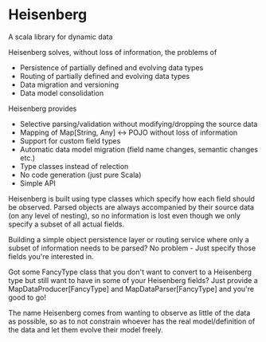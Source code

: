# Heisenberg
A scala library for dynamic data

Heisenberg solves, without loss of information, the problems of
* Persistence of partially defined and evolving data types
* Routing of partially defined and evolving data types
* Data migration and versioning
* Data model consolidation

Heisenberg provides
* Selective parsing/validation without modifying/dropping the source data
* Mapping of Map[String, Any] <-> POJO without loss of information
* Support for custom field types
* Automatic data model migration (field name changes, semantic changes etc.)
* Type classes instead of relection
* No code generation (just pure Scala)
* Simple API

Heisenberg is built using type classes which specify how each field should be observed. Parsed objects are always accompanied by their source data (on any level of nesting), so no information is lost even though we only specify a subset of all actual fields.

Building a simple object persistence layer or routing service where only a subset of information needs to be parsed? 
No problem - Just specify those fields you're interested in. 

Got some FancyType class that you don't want to convert to a Heisenberg type but still want to have in some of your Heisenberg fields? Just provide a MapDataProducer[FancyType] and MapDataParser[FancyType] and you're good to go!

The name Heisenberg comes from wanting to observe as little of the data as possible, so as to not constrain whoever has the real model/definition of the data and let them evolve their model freely. 
